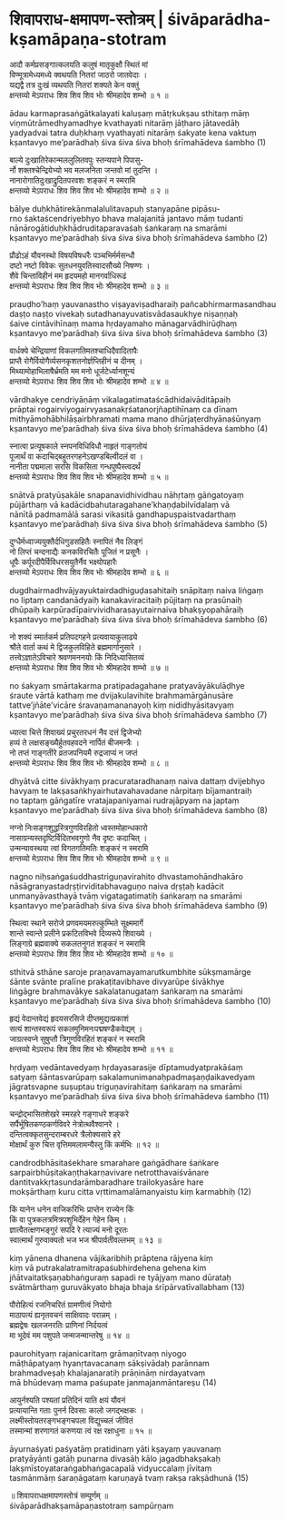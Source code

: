# शिवापराध-क्षमापण-स्तोत्रम् | śivāparādha-kṣamāpaṇa-stotram

आदौ कर्मप्रसङ्गात्कलयति कलुषं मातृकुक्षौ स्थितं मां  
विण्मूत्रामेध्यमध्ये क्वथयति नितरां जाठरो जातवेदाः ।  
यद्यद्वै तत्र दुःखं व्यथयति नितरां शक्यते केन वक्तुं  
क्षन्तव्यो मेऽपराधः शिव शिव शिव भोः श्रीमहादेव शम्भो ॥ १ ॥

ādau karmaprasaṅgātkalayati kaluṣaṃ mātṛkukṣau sthitaṃ māṃ  
viṇmūtrāmedhyamadhye kvathayati nitarāṃ jāṭharo jātavedāḥ  
yadyadvai tatra duḥkhaṃ vyathayati nitarāṃ śakyate kena vaktuṃ  
kṣantavyo me’parādhaḥ śiva śiva śiva bhoḥ śrīmahādeva śambho (1)

बाल्ये दुःखातिरेकान्मललुलितवपुः स्तन्यपाने पिपासु-  
र्नो शक्तश्चेन्द्रियेभ्यो भव मलजनिता जन्तवो मां तुदन्ति ।  
नानारोगातिदुःखाद्रुदितपरवशः शङ्करं न स्मरामि  
क्षन्तव्यो मेऽपराधः शिव शिव शिव भोः श्रीमहादेव शम्भो ॥ २ ॥

bālye duḥkhātirekānmalalulitavapuḥ stanyapāne pipāsu-  
rno śaktaścendriyebhyo bhava malajanitā jantavo māṃ tudanti  
nānārogātiduḥkhādruditaparavaśaḥ śaṅkaraṃ na smarāmi  
kṣantavyo me’parādhaḥ śiva śiva śiva bhoḥ śrīmahādeva śambho (2)

प्रौढोऽहं यौवनस्थो विषयविषधरैः पञ्चभिर्मर्मसन्धौ  
दष्टो नष्टो विवेकः सुतधनयुवतिस्वादसौख्ये निषण्णः ।  
शैवे चिन्ताविहीनं मम हृदयमहो मानगर्वाधिरूढं  
क्षन्तव्यो मेऽपराधः शिव शिव शिव भोः श्रीमहादेव शम्भो ॥ ३ ॥

prauḍho’haṃ yauvanastho viṣayaviṣadharaiḥ pañcabhirmarmasandhau  
daṣṭo naṣṭo vivekaḥ sutadhanayuvatisvādasaukhye niṣaṇṇaḥ  
śaive cintāvihīnaṃ mama hṛdayamaho mānagarvādhirūḍhaṃ  
kṣantavyo me’parādhaḥ śiva śiva śiva bhoḥ śrīmahādeva śambho (3)

वार्धक्ये चेन्द्रियाणां विकलगतिमतश्चाधिदैवादितापैः  
प्राप्तै रोगैर्वियोगैर्व्यसनकृशतनोर्ज्ञप्तिहीनं च दीनम् ।  
मिथ्यामोहाभिलाषैर्भ्रमति मम मनो धूर्जटेर्ध्यानशून्यं  
क्षन्तव्यो मेऽपराधः शिव शिव शिव भोः श्रीमहादेव शम्भो ॥ ४ ॥

vārdhakye cendriyāṇāṃ vikalagatimataścādhidaivāditāpaiḥ  
prāptai rogairviyogairvyasanakṛśatanorjñaptihīnaṃ ca dīnam  
mithyāmohābhilāṣairbhramati mama mano dhūrjaṭerdhyānaśūnyaṃ  
kṣantavyo me’parādhaḥ śiva śiva śiva bhoḥ śrīmahādeva śambho (4)

स्नात्वा प्रत्यूषकाले स्नपनविधिविधौ नाहृतं गाङ्गतोयं  
पूजार्थं वा कदाचिद्बहुतरगहनेऽखण्डबिल्वीदलं वा ।  
नानीता पद्ममाला सरसि विकसिता गन्धपुष्पैस्त्वदर्थं  
क्षन्तव्यो मेऽपराधः शिव शिव शिव भोः श्रीमहादेव शम्भो ॥ ५ ॥

snātvā pratyūṣakāle snapanavidhividhau nāhṛtaṃ gāṅgatoyaṃ  
pūjārthaṃ vā kadācidbahutaragahane’khaṇḍabilvīdalaṃ vā  
nānītā padmamālā sarasi vikasitā gandhapuṣpaistvadarthaṃ  
kṣantavyo me’parādhaḥ śiva śiva śiva bhoḥ śrīmahādeva śambho (5)

दुग्धैर्मध्वाज्ययुक्तैर्दधिगुडसहितैः स्नापितं नैव लिङ्गं  
नो लिप्तं चन्दनाद्यैः कनकविरचितैः पूजितं न प्रसूनैः ।  
धूपैः कर्पूरदीपैर्विविधरसयुतैर्नैव भक्ष्योपहारैः  
क्षन्तव्यो मेऽपराधः शिव शिव शिव भोः श्रीमहादेव शम्भो ॥ ६ ॥

dugdhairmadhvājyayuktairdadhiguḍasahitaiḥ snāpitaṃ naiva liṅgaṃ  
no liptaṃ candanādyaiḥ kanakaviracitaiḥ pūjitaṃ na prasūnaiḥ  
dhūpaiḥ karpūradīpairvividharasayutairnaiva bhakṣyopahāraiḥ  
kṣantavyo me’parādhaḥ śiva śiva śiva bhoḥ śrīmahādeva śambho (6)

नो शक्यं स्मार्तकर्म प्रतिपदगहने प्रत्यवायाकुलाढ्ये  
श्रौते वार्ता कथं मे द्विजकुलविहिते ब्रह्ममार्गानुसारे ।  
तत्त्वेऽज्ञातेऽविचारे श्रवणमननयोः किं निदिध्यासितव्यं  
क्षन्तव्यो मेऽपराधः शिव शिव शिव भोः श्रीमहादेव शम्भो ॥ ७ ॥

no śakyaṃ smārtakarma pratipadagahane pratyavāyākulāḍhye  
śraute vārtā kathaṃ me dvijakulavihite brahmamārgānusāre  
tattve’jñāte’vicāre śravaṇamananayoḥ kiṃ nididhyāsitavyaṃ  
kṣantavyo me’parādhaḥ śiva śiva śiva bhoḥ śrīmahādeva śambho (7)

ध्यात्वा चित्ते शिवाख्यं प्रचुरतरधनं नैव दत्तं द्विजेभ्यो  
हव्यं ते लक्षसङ्ख्यैर्हुतवहवदने नार्पितं बीजमन्त्रैः ।  
नो तप्तं गाङ्गतीरे व्रतजपनियमै रुद्रजाप्यं न जप्तं  
क्षन्तव्यो मेऽपराधः शिव शिव शिव भोः श्रीमहादेव शम्भो ॥ ८ ॥

dhyātvā citte śivākhyaṃ pracurataradhanaṃ naiva dattaṃ dvijebhyo  
havyaṃ te lakṣasaṅkhyairhutavahavadane nārpitaṃ bījamantraiḥ  
no taptaṃ gāṅgatīre vratajapaniyamai rudrajāpyaṃ na japtaṃ  
kṣantavyo me’parādhaḥ śiva śiva śiva bhoḥ śrīmahādeva śambho (8)

नग्नो निःसङ्गशुद्धस्त्रिगुणविरहितो ध्वस्तमोहान्धकारो  
नासाग्रन्यस्तदृष्टिर्विदितभवगुणो नैव दृष्टः कदाचित् ।  
उन्मन्यावस्थया त्वां विगतगतिमतिः शङ्करं न स्मरामि  
क्षन्तव्यो मेऽपराधः शिव शिव शिव भोः श्रीमहादेव शम्भो ॥ ९ ॥

nagno niḥsaṅgaśuddhastriguṇavirahito dhvastamohāndhakāro  
nāsāgranyastadṛṣṭirviditabhavaguṇo naiva dṛṣṭaḥ kadācit  
unmanyāvasthayā tvāṃ vigatagatimatiḥ śaṅkaraṃ na smarāmi  
kṣantavyo me’parādhaḥ śiva śiva śiva bhoḥ śrīmahādeva śambho (9)

स्थित्वा स्थाने सरोजे प्रणवमयमरुत्कुम्भिते सूक्ष्ममार्गे  
शान्ते स्वान्ते प्रलीने प्रकटितविभवे दिव्यरूपे शिवाख्ये ।  
लिङ्गाग्रे ब्रह्मवाक्ये सकलतनुगतं शङ्करं न स्मरामि  
क्षन्तव्यो मेऽपराधः शिव शिव शिव भोः श्रीमहादेव शम्भो ॥ १० ॥

sthitvā sthāne saroje praṇavamayamarutkumbhite sūkṣmamārge  
śānte svānte pralīne prakaṭitavibhave divyarūpe śivākhye  
liṅgāgre brahmavākye sakalatanugataṃ śaṅkaraṃ na smarāmi  
kṣantavyo me’parādhaḥ śiva śiva śiva bhoḥ śrīmahādeva śambho (10)

हृद्यं वेदान्तवेद्यं हृदयसरसिजे दीप्तमुद्यत्प्रकाशं  
सत्यं शान्तस्वरूपं सकलमुनिमनःपद्मषण्डैकवेद्यम् ।  
जाग्रत्स्वप्ने सुषुप्तौ त्रिगुणविरहितं शङ्करं न स्मरामि  
क्षन्तव्यो मेऽपराधः शिव शिव शिव भोः श्रीमहादेव शम्भो ॥ ११ ॥

hṛdyaṃ vedāntavedyaṃ hṛdayasarasije dīptamudyatprakāśaṃ  
satyaṃ śāntasvarūpaṃ sakalamunimanaḥpadmaṣaṇḍaikavedyam  
jāgratsvapne suṣuptau triguṇavirahitaṃ śaṅkaraṃ na smarāmi  
kṣantavyo me’parādhaḥ śiva śiva śiva bhoḥ śrīmahādeva śambho (11)

चन्द्रोद्भासितशेखरे स्मरहरे गङ्गाधरे शङ्करे  
सर्पैर्भूषितकण्ठकर्णविवरे नेत्रोत्थवैश्वानरे ।  
दन्तित्वक्कृतसुन्दराम्बरधरे त्रैलोक्यसारे हरे  
मोक्षार्थं कुरु चित्त वृत्तिममलामन्यैस्तु किं कर्मभिः ॥ १२ ॥

candrodbhāsitaśekhare smarahare gaṅgādhare śaṅkare  
sarpairbhūṣitakaṇṭhakarṇavivare netrotthavaiśvānare  
dantitvakkṛtasundarāmbaradhare trailokyasāre hare  
mokṣārthaṃ kuru citta vṛttimamalāmanyaistu kiṃ karmabhiḥ (12)

किं यानेन धनेन वाजिकरिभिः प्राप्तेन राज्येन किं  
किं वा पुत्रकलत्रमित्रपशुभिर्देहेन गेहेन किम् ।  
ज्ञात्वैतत्क्षणभङ्गुरं सपदि रे त्याज्यं मनो दूरतः  
स्वात्मार्थं गुरुवाक्यतो भज भज श्रीपार्वतीवल्लभम् ॥ १३ ॥

kiṃ yānena dhanena vājikaribhiḥ prāptena rājyena kiṃ  
kiṃ vā putrakalatramitrapaśubhirdehena gehena kim  
jñātvaitatkṣaṇabhaṅguraṃ sapadi re tyājyaṃ mano dūrataḥ  
svātmārthaṃ guruvākyato bhaja bhaja śrīpārvatīvallabham (13)

पौरोहित्यं रजनिचरितं ग्रामणीत्वं नियोगो  
माठापत्यं ह्यनृतवचनं साक्षिवादः परान्नम् ।  
ब्रह्मद्वेषः खलजनरतिः प्राणिनां निर्दयत्वं  
मा भूदेवं मम पशुपते जन्मजन्मान्तरेषु ॥ १४ ॥

paurohityaṃ rajanicaritaṃ grāmaṇītvaṃ niyogo  
māṭhāpatyaṃ hyanṛtavacanaṃ sākṣivādaḥ parānnam  
brahmadveṣaḥ khalajanaratiḥ prāṇināṃ nirdayatvaṃ  
mā bhūdevaṃ mama paśupate janmajanmāntareṣu (14)

आयुर्नश्यति पश्यतां प्रतिदिनं याति क्षयं यौवनं  
प्रत्यायान्ति गताः पुनर्न दिवसाः कालो जगद्भक्षकः ।  
लक्ष्मीस्तोयतरङ्गभङ्गचपला विद्युच्चलं जीवितं  
तस्मान्मां शरणागतं करुणया त्वं रक्ष रक्षाधुना ॥ १५ ॥

āyurnaśyati paśyatāṃ pratidinaṃ yāti kṣayaṃ yauvanaṃ  
pratyāyānti gatāḥ punarna divasāḥ kālo jagadbhakṣakaḥ  
lakṣmīstoyataraṅgabhaṅgacapalā vidyuccalaṃ jīvitaṃ  
tasmānmāṃ śaraṇāgataṃ karuṇayā tvaṃ rakṣa rakṣādhunā (15)

॥ शिवापराधक्षमापणस्तोत्रं सम्पूर्णम् ॥  
śivāparādhakṣamāpaṇastotraṃ sampūrṇam
